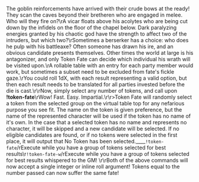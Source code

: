 The goblin reinforcements have arrived with their crude bows at the ready! They scan the caves beyond their bretheren who are engaged in melee. Who will they fire on?\rA vicar floats above his acolytes who are being cut down by the infidels on the floor of the chapel below. Dark paralyzing energies granted by his chaotic god have the strength to affect two of the intruders, but which two?\rSometimes a berserker has a choice: who does he pulp with his battleaxe? Often someone has drawn his ire, and an obvious candidate presents themselves. Other times the world at large is his antagonizer, and only Token Fate can decide which individual his wrath will be visited upon.\rA rollable table with an entry for each party member would work, but sometimes a subset need to be excluded from fate's fickle gaze.\rYou could roll 1dX, with each result representing a valid option, but then each result needs to be translated for all parties invested before the die is cast.\r\rNow, simply select any number of tokens, and call upon **!token-fate**\rWow! Fast. Easy. Impartial.\r\r>Token Fate will randomly select a token from the selected group on the virtual table top for any nefarious purpose you see fit. The name on the token is given preference, but the name of the represented character will be used if the token has no name of it's own. In the case that a selected token has no name and represents no character, it will be skipped and a new candidate will be selected. If no eligible candidates are found, or if no tokens were selected in the first place, it will output that No Token has been selected.____`!token-fate`/rExecute while you have a group of tokens selected for best results\r`!token-fate-w`/rExecute while you have a group of tokens selected for best results whispered to the GM!
\r\rBoth of the above commands will now accept a single integer or inline roll argument! Tokens equal to the number passed can now suffer the same fate!
